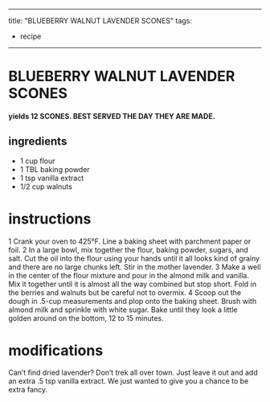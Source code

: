

	
---
title: "BLUEBERRY WALNUT LAVENDER SCONES"
tags:
  - recipe
---
# BLUEBERRY WALNUT LAVENDER SCONES
#### yields 12 SCONES. BEST SERVED THE DAY THEY ARE MADE.

## ingredients
* 1 cup flour
* 1 TBL baking powder
* 1 tsp vanilla extract
* 1/2 cup walnuts			

# instructions
1 Crank your oven to 425°F. Line a baking sheet with parchment paper or foil.
2 In a large bowl, mix together the flour, baking powder, sugars, and salt. Cut the oil into the
flour using your hands until it all looks kind of grainy and there are no large chunks left. Stir in
the mother lavender.
3 Make a well in the center of the flour mixture and pour in the almond milk and vanilla. Mix
it together until it is almost all the way combined but stop short. Fold in the berries and
walnuts but be careful not to overmix.
4 Scoop out the dough in .5-cup measurements and plop onto the baking sheet. Brush with
almond milk and sprinkle with white sugar. Bake until they look a little golden around on the
bottom, 12 to 15 minutes.

# modifications

Can’t find dried lavender? Don’t trek all over town. Just leave it out and add an extra .5 tsp vanilla
extract. We just wanted to give you a chance to be extra fancy.
	
	
